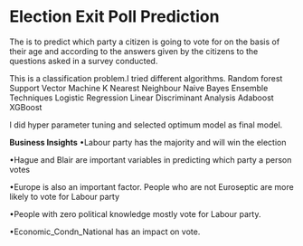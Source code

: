 # Election Exit Poll Prediction
 The is to predict which party a citizen is going to vote for on the basis of their age and according to the answers given by the citizens to the questions asked in a survey conducted.
 
 This is a classification problem.I tried different algorithms.
   Random forest
   Support Vector Machine
   K Nearest Neighbour
   Naive Bayes
   Ensemble Techniques
   Logistic Regression
   Linear Discriminant Analysis
   Adaboost
   XGBoost
   
   I did hyper parameter tuning and selected optimum model as final model.
   
 <b>Business Insights</b>
 •Labour party has the majority and will win the election

•Hague and Blair are important variables in predicting which party a person votes

•Europe is also an important factor. People who are not Euroseptic are more likely to vote for Labour party

•People with zero political knowledge mostly vote for Labour party.

•Economic_Condn_National has an impact on vote. 
